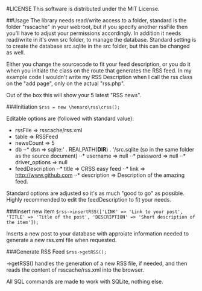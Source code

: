 #LICENSE
This software is distributed under the MIT License.


##Usage
The library needs read/write access to a folder, standard is the folder "rsscache" in your webroot, but if you specify another rssFile then you'll have to adjust your permissions accordingly.
In addition it needs read/write in it's own src folder, to manage the database. Standard setting is to create the database src.sqlite in the src folder, but this can be changed as well.

Either you change the sourcecode to fit your feed description, or you do it when you initiate the class on the route that generates the RSS feed. In my example code I wouldn't write my RSS Description when I call the rss class on the "add page", only on the actual "rss.php".

Out of the box this will show your 5 latest "RSS news".

###Initiation
`$rss = new \henaro\rss\crss();`

Editable options are (followed with standard value): 

* rssFile => rsscache/rss.xml
* table => RSSFeed
* newsCount => 5
* db
⋅⋅* dsn => sqlite:' . REALPATH(__DIR__) . '/src.sqlite (so in the same folder as the source document)
⋅⋅* username => null
⋅⋅* password => null
⋅⋅* driver_options => null
* feedDescription 
⋅⋅* title => CRSS easy feed
⋅⋅* link => http://www.github.com
⋅⋅* description => Description of the amazing feed.

Standard options are adjusted so it's as much "good to go" as possible. Highly recommended to edit the feedDescription to fit your needs.

###Insert new item
`$rss->insertRSS(['LINK' => 'Link to your post', 'TITLE' => 'Title of the post', 'DESCRIPTION' => 'Short description of the item']);`

Inserts a new post to your database with approiate information needed to generate a new rss.xml file when requested.

###Generate RSS Feed
`$rss->getRSS();`

->getRSS() handles the generation of a new RSS file, if needed, and then reads the content of rsscache/rss.xml into the browser.

All SQL commands are made to work with SQLite, nothing else.
